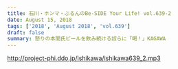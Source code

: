 ```yaml
---
title: 石川・ホンマ・ぶるんのBe-SIDE Your Life! vol.639-2
date: August 15, 2018
tags: ['2018', 'August 2018', 'vol.639']
draft: false
summary: 怒りの本間氏ビールを飲み続ける奴らに「喝！」KAGAWA
---
```


http://project-phi.ddo.jp/ishikawa/ishikawa639_2.mp3
